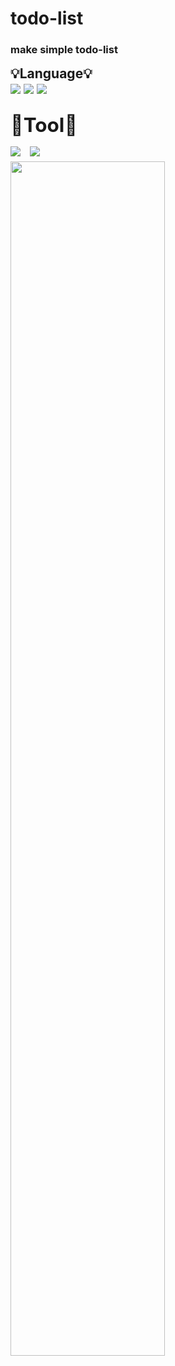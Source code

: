 # todo-list

### make simple todo-list
<div>
  <strong style="font-size: 150%">💡Language💡
  <br/>
<img src="https://img.shields.io/badge/HTML-E34F26?style=flat-square&logo=HTML5&logoColor=white"/>&nbsp;<img src="https://img.shields.io/badge/CSS-1572B6?style=flat-square&logo=CSS3&logoColor=white"/>&nbsp;<img src="https://img.shields.io/badge/JavaScript-F7DF1E?style=flat-square&logo=JavaScript&logoColor=white"/>
</div>
   <br/>
 <div>
  <strong style="font-size: 150%">🔨Tool🔨
  <br/>
<img src="https://img.shields.io/badge/GitHub-181717?style=flat-square&logo=GitHub&logoColor=white"/>&nbsp;
<img src="https://img.shields.io/badge/Visaul Studio Code-007ACC?style=flat-square&logo=Visual Studio Code&logoColor=white"/>&nbsp;
</div>
  
<div>
<img  width="70%" src="https://user-images.githubusercontent.com/86299528/188295422-0d9db9dc-ca7d-40e5-96a5-b7efb7754324.gif"/></div>

